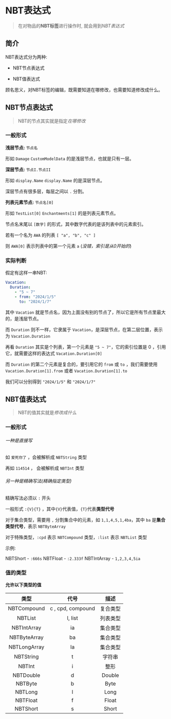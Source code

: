 # NBT表达式

> 在对物品的**NBT标签**进行操作时, 就会用到*NBT表达式*

## 简介

NBT表达式分为两种:

+ NBT节点表达式

+ NBT值表达式

顾名思义，对NBT标签的编辑，既需要知道在哪修改，也需要知道修改成什么。

## NBT节点表达式

> NBT的节点其实就是指定*在哪修改*

### 一般形式

**浅层节点:** `节点名`

形如 `Damage` `CustomModelData` 的是浅层节点，也就是只有一层。

**深层节点:** `节点I.节点II`

形如 `display.Name` `display.Name` 的是深层节点。

深层节点有很多层，每层之间以 `.` 分割。

**列表元素节点:** `节点名[0]`

形如 `TestList[0]` `Enchantments[1]` 的是列表元素节点。

节点名末尾以 `[数字]` 的形式，其中数字代表的是该列表中的元素索引。

若有一个名为 `AWA` 的列表 `[ "a", "b", "c" ]`

则 `AWA[0]` 表示列表中的第一个元素 `a` (*没错，索引是从0开始的*)

### 实际判断

假定有这样一串NBT:

```YAML
Vacation:
  Duration:
    - "5 ~ 7"
    - from: "2024/1/5"
      to: "2024/1/7"
```

其中 `Vacation` 就是节点名，因为上面没有别的节点了，所以它是所有节点里最大的，是浅层节点。

而 `Duration` 则不一样，它隶属于 `Vacation`，是深层节点，在第二层位置，表示为 `Vacation.Duration`

再看 `Duration` 其实是个列表，第一个元素是 `"5 ~ 7"`，它的索引位置是 0 ，引用它，就需要这样的表达式 `Vacation.Duration[0]`

而 `Duration` 的第二个元素是复合的，要引用它的 `from` 或 `to` ，我们需要使用 `Vacation.Duration[1].from`
或者 `Vacation.Duration[1].to`

我们可以分别得到 `"2024/1/5"` 和 `"2024/1/7"`

## NBT值表达式

> NBT的值其实就是*修改成什么*

### 一般形式

<h6>一种是直接写</h6>

如 `爱死你了` ，会被解析成 `NBTString` 类型

再如 `114514` ， 会被解析成 `NBTInt` 类型

<h6>另一种是精确写法(精确指定类型)</h6>

精确写法必须以 `:` 开头

一般形式 `:{V}{T}` ，其中`{V}`代表值，`{T}`代表**类型代号**

对于集合类型，需要用 `,` 分割集合中的元素，如 `1,1,4,5,1,4ba`，其中 `ba` 是**集合类型代号**，表示 `NBTByteArray`

对于特殊类型，`:cpd` 表示 `NBTCompound` 类型，`:list` 表示 `NBTList` 类型

示例:

NBTShort - `:666s`
NBTFloat - `:2.333f`
NBTIntArray - `1,2,3,4,5ia`

### 值的类型

**允许以下类型的值**

|      类型      |        代号         |   描述   |
|:------------:|:-----------------:|:------:|
| NBTCompound  | c , cpd, compound |  复合类型  |
|   NBTList    |      l, list      |  列表类型  |
| NBTIntArray  |        ia         |  集合类型  |
| NBTByteArray |        ba         |  集合类型  |
| NBTLongArray |        la         |  集合类型  |
|  NBTString   |         t         |  字符串   |
|    NBTInt    |         i         |   整形   |
|  NBTDouble   |         d         | Double |
|   NBTByte    |         b         |  Byte  |
|   NBTLong    |         l         |  Long  |
|   NBTFloat   |         f         | Float  |
|   NBTShort   |         s         | Short  |